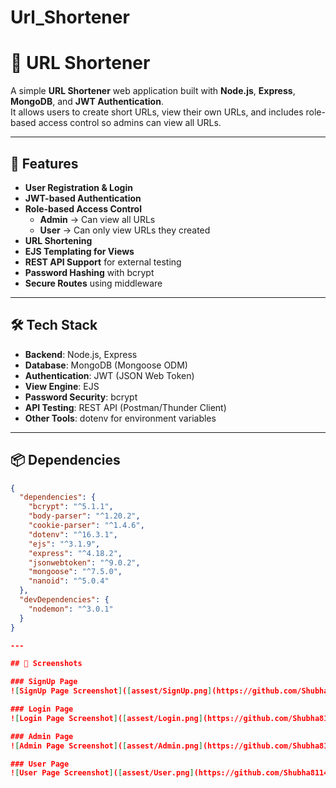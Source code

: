 # Url_Shortener

# 🔗 URL Shortener

A simple **URL Shortener** web application built with **Node.js**, **Express**, **MongoDB**, and **JWT Authentication**.  
It allows users to create short URLs, view their own URLs, and includes role-based access control so admins can view all URLs.

---

## 🚀 Features

- **User Registration & Login**
- **JWT-based Authentication**
- **Role-based Access Control**  
  - **Admin** → Can view all URLs  
  - **User** → Can only view URLs they created
- **URL Shortening**
- **EJS Templating for Views**
- **REST API Support** for external testing
- **Password Hashing** with bcrypt
- **Secure Routes** using middleware

---

## 🛠 Tech Stack

- **Backend**: Node.js, Express
- **Database**: MongoDB (Mongoose ODM)
- **Authentication**: JWT (JSON Web Token)
- **View Engine**: EJS
- **Password Security**: bcrypt
- **API Testing**: REST API (Postman/Thunder Client)
- **Other Tools**: dotenv for environment variables

---

## 📦 Dependencies

```json
{
  "dependencies": {
    "bcrypt": "^5.1.1",
    "body-parser": "^1.20.2",
    "cookie-parser": "^1.4.6",
    "dotenv": "^16.3.1",
    "ejs": "^3.1.9",
    "express": "^4.18.2",
    "jsonwebtoken": "^9.0.2",
    "mongoose": "^7.5.0",
    "nanoid": "^5.0.4"
  },
  "devDependencies": {
    "nodemon": "^3.0.1"
  }
}

---

## 📸 Screenshots

### SignUp Page
![SignUp Page Screenshot]([assest/SignUp.png](https://github.com/Shubha81149/Url_Shortener/blob/main/assest/SignUp.png?raw=true))

### Login Page
![Login Page Screenshot]([assest/Login.png](https://github.com/Shubha81149/Url_Shortener/blob/main/assest/Login.png?raw=true))

### Admin Page
![Admin Page Screenshot]([assest/Admin.png](https://github.com/Shubha81149/Url_Shortener/blob/main/assest/Admin.png?raw=true)

### User Page
![User Page Screenshot]([assest/User.png](https://github.com/Shubha81149/Url_Shortener/blob/main/assest/User.png?raw=true))
